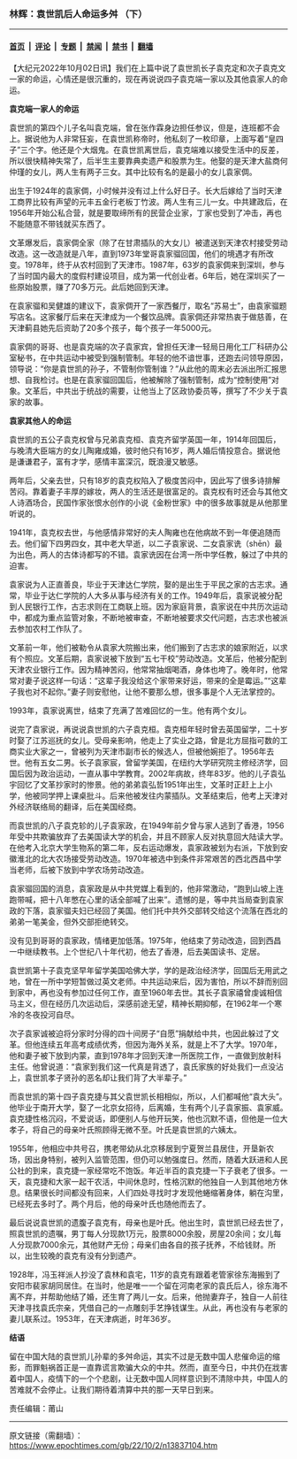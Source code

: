 ### 林辉：袁世凯后人命运多舛 （下）

---

#### [首页](../../../..?n13837104) &nbsp;|&nbsp; [评论](../../../../../epoch-comment?n13837104) &nbsp;|&nbsp; [专题](../../../../../epoch-special?n13837104) &nbsp;|&nbsp; [禁闻](../../../../../epoch-news?n13837104) &nbsp;|&nbsp; [禁书](../../../../../books?n13837104) &nbsp;|&nbsp; [翻墙](https://github.com/gfw-breaker/nogfw/blob/master/README.md?n13837104)


<div class="post_content" id="artbody" itemprop="articleBody">
 <!-- article content begin -->
 <p>
  【大纪元2022年10月02日讯】我们在上篇中说了袁世凯长子袁克定和次子袁克文一家的命运，心情还是很沉重的，现在再说说四子袁克端一家以及其他袁家人的命运。
 </p>
 <p>
  <strong>
   袁克端一家人的命运
  </strong>
 </p>
 <p>
  袁世凯的第四个儿子名叫袁克端，曾在张作霖身边担任参议，但是，连班都不会上。据说他为人非常狂妄，在袁世凯称帝时，他私刻了一枚印章，上面写着“皇四子”三个字。他还是个大烟鬼。在袁世凯离世后，袁克端难以接受生活中的反差，所以很快精神失常了，后半生主要靠典卖遗产和股票为生。他娶的是天津大盐商何仲瑾的女儿，两人生有两子三女。其中比较有名的是最小的女儿袁家倜。
 </p>
 <p>
  出生于1924年的袁家倜，小时候并没有过上什么好日子。长大后嫁给了当时天津工商界比较有声望的元丰五金行老板丁竹波。两人生有三儿一女。中共建政后，在1956年开始公私合营，就是要取缔所有的民营企业家，丁家也受到了冲击，再也不能随意不带钱就买东西了。
 </p>
 <p>
  文革爆发后，袁家倜全家（除了在甘肃插队的大女儿）被遣送到天津农村接受劳动改造。这一改造就是八年，直到1973年堂哥袁家骝回国，他们的境遇才有所改变。1978年，终于从农村回到了天津市。1987年，63岁的袁家倜来到深圳，参与了当时国内最大的度假村建设项目，成为第一代创业者。6年后，她在深圳买了一些原始股票，赚了70多万元。此后她回到天津。
 </p>
 <p>
  在袁家骝和吴健雄的建议下，袁家倜开了一家西餐厅，取名“苏易士”，由袁家骝题写店名。这家餐厅后来在天津成为一个餐饮品牌。袁家倜还非常热衷于做慈善，在天津蓟县她先后资助了20多个孩子，每个孩子一年5000元。
 </p>
 <p>
  袁家倜的哥哥、也是袁克端的次子袁家宾，曾担任天津一轻局日用化工厂科研办公室秘书，在中共运动中被受到强制管制。年轻的他不谙世事，还跑去问领导原因，领导说：“你是袁世凯的孙子，不管制你管制谁？”从此他的周末必去派出所汇报思想、自我检讨。也是在袁家骝回国后，他被解除了强制管制，成为“控制使用”对象。文革后，中共出于统战的需要，让他当上了区政协委员等，撰写了不少关于袁家的故事。
 </p>
 <p>
  <strong>
   袁家其他人的命运
  </strong>
 </p>
 <p>
  袁世凯的五公子袁克权曾与兄弟袁克桓、袁克齐留学英国一年，1914年回国后，与晚清大臣端方的女儿陶雍成婚，彼时他只有16岁，两人婚后情投意合。据说他是谦谦君子，富有才学，感情丰富深沉，既浪漫又敏感。
 </p>
 <p>
  两年后，父亲去世，只有18岁的袁克权陷入了极度苦闷中，因此写了很多诗排解苦闷。靠着妻子丰厚的嫁妆，两人的生活还是很富足的。袁克权有时还会与其他文人诗酒场合，民国作家张恨水创作的小说《金粉世家》中的很多故事就是从他那里听说的。
 </p>
 <p>
  1941年，袁克权去世，与他感情非常好的夫人陶雍也在他病故不到一年便追随而去。他们留下四男四女，其中老大早逝，以二子袁家说、二女袁家诜（shēn）最为出色，两人的古体诗都写的不错。袁家诜因在台湾一所中学任教，躲过了中共的迫害。
 </p>
 <p>
  袁家说为人正直善良，毕业于天津达仁学院，娶的是出生于平民之家的古志求。通常，毕业于达仁学院的人大多从事与经济有关的工作。1949年后，袁家说被分配到人民银行工作，古志求则在工商联上班。因为家庭背景，袁家说在中共历次运动中，都成为重点监管对象，不断地被审查，不断地被要求交代问题，古志求也被派去参加农村工作队了。
 </p>
 <p>
  文革前一年，他们被勒令从袁家大院搬出来，他们搬到了古志求的娘家附近，以求有个照应。文革后期，袁家说被下放到“五七干校”劳动改造。文革后，他被分配到天津农业银行工作。因为精神苦闷，他常常抽烟喝酒，身体也垮了。晚年时，他常常对妻子说这样一句话：“这辈子我没给这个家带来好运，带来的全是霉运。”“这辈子我也对不起你。”妻子则安慰他，让他不要那么想，很多事是个人无法掌控的。
 </p>
 <p>
  1993年，袁家说离世，结束了充满了苦难回忆的一生。他有两个女儿。
 </p>
 <p>
  说完了袁家说，再说说袁世凯的六子袁克桓。袁克桓年轻时曾去英国留学，二十岁时娶了江苏巡抚的女儿。受母亲影响，他走上了实业之路，曾是北方屈指可数的工商实业大家之一，曾被列为天津市副市长的候选人，但被他婉拒了。1956年去世。他有五女二男。长子袁家宸，曾留学美国，在纽约大学研究院主修经济学，回国后因为政治运动，一直从事中学教育。2002年病故，终年83岁。他的儿子袁弘宇回忆了文革抄家时的惨景。他的弟弟袁弘哲1951年出生，文革时正赶上上小学，他被同学押上课桌批斗。后来他被发往内蒙插队。文革结束后，他考上天津对外经济联络局的翻译，后在美国经商。
 </p>
 <p>
  而袁世凯的八子袁克轸的儿子袁家政，在1949年前夕曾与家人逃到了香港，1956年受中共欺骗放弃了去美国读大学的机会，并且不顾家人反对执意回大陆读大学。在他考入北京大学生物系的第二年，反右运动爆发，袁家政被划为右派，下放到安徽淮北的北大农场接受劳动改造。1970年被选中到条件非常艰苦的西北西昌中学当老师，后被下放到中学农场劳动改造。
 </p>
 <p>
  袁家骝回国的消息，袁家政是从中共党媒上看到的，他非常激动，“跑到山坡上连跑带喊，把十八年憋在心里的话全部喊了出来”。遗憾的是，等中共当局查到袁家政的下落，袁家骝夫妇已经回了美国。他们托中共外交部转交给这个流落在西北的弟弟一笔美金，但外交部拒绝转交。
 </p>
 <p>
  没有见到哥哥的袁家政，情绪更加低落。1975年，他结束了劳动改造，回到西昌一中继续教书。上个世纪八十年代初，他去了香港，后去美国读书、定居。
 </p>
 <p>
  袁世凯第十子袁克坚早年留学美国哈佛大学，学的是政治经济学，回国后无用武之地，曾在一所中学短暂做过英文老师。中共运动来后，因为害怕，所以不辞而别回到家中，再也没有参加过任何工作，直至1960年去世。其长子袁家禧曾虔诚相信马主义，但在经历几次运动后，深感前途无望，精神长期抑郁，在1962年一个寒冷的冬夜投河自尽。
 </p>
 <p>
  次子袁家诚被迫将分家时分得的四十间房子“自愿”捐献给中共，也因此躲过了文革。但他连续五年高考成绩优秀，但因为海外关系，就是上不了大学。1970年，他和妻子被下放到内蒙，直到1978年才回到天津一所医院工作，一直做到放射科主任。他曾说道：“袁家到我们这一代真是背透了，袁氏家族的好处我们一点没沾上，袁世凯孝子贤孙的恶名却让我们背了大半辈子。”
 </p>
 <p>
  而袁世凯的第十四子袁克捷与其父袁世凯长相相似，所以，人们都喊他“袁大头”。他毕业于南开大学，娶了一北京女招待，后离婚，生有两个儿子袁家振、袁家威。袁克捷性格沉闷，不爱说话，即便别人与他开玩笑，他也沉默不语，但他是一位大孝子，将自己的母亲叶氏照顾得无微不至。叶氏是袁世凯的六姨太。
 </p>
 <p>
  1955年，他相应中共号召，携老带幼从北京移居到宁夏贺兰县居住，开垦新农场，因出身特别，被列入监管范围，但仍可以勉强度日。然而，随着大跃进和人民公社的到来，袁克捷一家经常吃不饱饭。年近半百的袁克捷一下子衰老了很多。一天，袁克捷和大家一起干农活，中间休息时，性格沉默的他独自一人到其他地方休息。结果很长时间都没有回来，人们四处寻找时才发现他蜷缩著身体，躺在沟里，已经死去多时了。两个月后，他的母亲叶氏也随他而去了。
 </p>
 <p>
  最后说说袁世凯的遗腹子袁克有，母亲也是叶氏。他出生时，袁世凯已经去世了，照袁世凯的遗嘱，男丁每人分现款1万元，股票8000余股，房屋20余间；女儿每人分现款7000余元，其他财产无份；母亲们由各自的孩子抚养，不给钱财。所以，出生较晚的袁克有没有分到遗产。
 </p>
 <p>
  1928年，冯玉祥派人抄没了袁林和袁宅，11岁的袁克有跟着老管家徐东海搬到了安阳市裴家胡同居住。在当时，他是唯一一个留在河南老家的袁氏后人，徐东海不离不弃，并帮助他结了婚，还生育了两儿一女。后来，他抛妻弃子，独自一人前往天津寻找袁氏宗亲，凭借自己的一点雕刻手艺挣钱谋生。从此，再也没有与老家的妻儿联系过。1953年，在天津病逝，时年36岁。
 </p>
 <p>
  <strong>
   结语
  </strong>
 </p>
 <p>
  留在中国大陆的袁世凯儿孙辈的多舛命运，其实不过是无数中国人悲催命运的缩影，而罪魁祸首正是一直靠谎言欺骗大众的中共。然而，直至今日，中共仍在戕害着中国人，疫情下的一个个悲剧，让无数中国人同样意识到不清除中共，中国人的苦难就不会停止。让我们期待着清算中共的那一天早日到来。
 </p>
 <p>
  责任编辑：莆山
 </p>
 <!-- article content end -->
 <div id="below_article_ad">
 </div>
</div>


---

原文链接（需翻墙）：https://www.epochtimes.com/gb/22/10/2/n13837104.htm